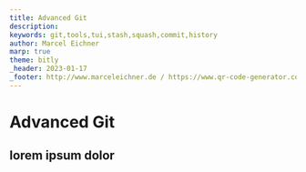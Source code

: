 ```yaml
---
title: Advanced Git
description: 
keywords: git,tools,tui,stash,squash,commit,history
author: Marcel Eichner
marp: true
theme: bitly
_header: 2023-01-17
_footer: http://www.marceleichner.de / https://www.qr-code-generator.com/
---
```


<!-- 
- stash
	- git log tree
	- git log master..branch 
	- git blame
	- squash merge
	- rewrite history
	- squash
	- git add -p 
	- tuis (lazygit, gitui, tig)

https://www.git-tower.com/blog/working-with-feature-branches/
	- >

<!-- _class: lead -->
# Advanced Git

## lorem ipsum dolor
